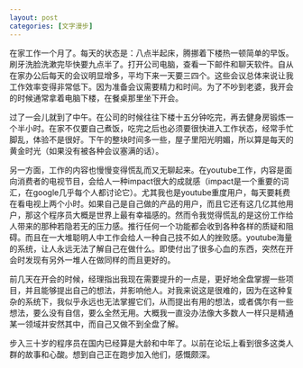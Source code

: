 ```yaml
---
layout: post
categories: [文字漫步]
---
```


在家工作一个月了。每天的状态是：八点半起床，腾挪着下楼热一顿简单的早饭。刷牙洗脸洗漱完毕快要九点半了。打开公司电脑，查看一下邮件和聊天软件。自从在家办公后每天的会议明显增多，平均下来一天要三四个。这些会议总体来说让我工作效率变得非常低下。因为准备会议需要精力和时间。为了不吵到老婆，我开会的时候通常拿着电脑下楼，在餐桌那里坐下开会。

过了一会儿就到了中午。在公司的时候往往下楼十五分钟吃完，再去健身房锻炼一个半小时。在家不仅要自己煮饭，吃完之后也必须要很快进入工作状态，经常手忙脚乱，体验不是很好。下午的整块时间多一些，屋子里阳光明媚，所以算是每天的黄金时光（如果没有被各种会议塞满的话）。

另一方面，工作的内容也慢慢变得慌乱而又无聊起来。在youtube工作，内容是面向消费者的电视节目，会给人一种impact很大的成就感（impact是一个重要的词汇，在google几乎每个人都讨论它）。尤其我也是youtube重度用户，每天要耗费在看电视上两个小时。如果自己是自己做的产品的用户，而且它还有这几亿其他用户，那这个程序员大概是世界上最有幸福感的。然而令我觉得慌乱的是这份工作给人带来的那种若隐若无的压力感。推行任何一个功能都会收到各种各样的质疑和阻碍。而且在一大堆聪明人中工作会给人一种自己技不如人的挫败感。youtube海量的系统，让人永远无法了解自己在做什么。即使付出了很多心血的东西，突然在开会时发现有另外一堆人在做同样的而且更好的。

前几天在开会的时候，经理指出我现在需要提升的一点是，更好地全盘掌握一些项目，并且能够提出自己的想法，并影响他人。对我来说这是很难的，因为在这种复杂的系统下，我似乎永远也无法掌握它们，从而提出有用的想法，或者偶尔有一些想法，要么没有自信，要么全然无用。大概我一直没办法像大多数人一样只是精通某一领域并安然其中，而自己又做不到全盘了解。

步入三十岁的程序员在国内已经算是大龄和中年了。以前在论坛上看到很多这类人群的故事和心酸。想到自己正在跑步加入他们，感慨颇深。